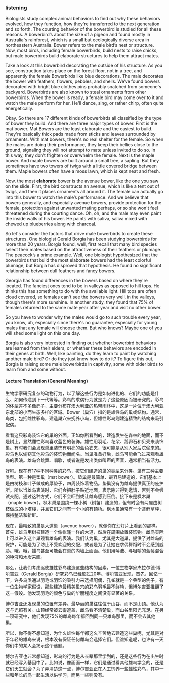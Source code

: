 ### listening
Biologists study complex animal behaviors to find out why these behaviors evolved, how they function, how they're transferred to the next generation and so forth. The courting behavior of the bowerbird is studied for all these reasons. A bowerbird’s about the size of a pigeon and found mostly in Australia's rainforest, which is a small but ecologically diverse area in northeastern Australia. Bower refers to the male bird’s nest or structure. Now, most birds, including female bowerbirds, build nests to raise chicks, but male bowerbirds build elaborate structures to help them attract mates. 

Take a look at this bowerbird decorating the outside of his structure. As you see, construction takes place on the forest floor, not in a tree, and apparently the female Bowerbirds like blue decorations. The male decorates the bower with feathers, flowers, pebbles, and shells. We’ve found bowers decorated with bright blue clothes pins probably snatched from someone's backyard. Bowerbirds are also known to steal ornaments from other bowerbirds. When the bower is ready, a female bird may come over to it and watch the male perform for her. He'll dance, sing, or rather chirp, often quite energetically. 

Okay. So there are 17 different kinds of bowerbirds all classified by the type of bower they build. And there are three major types of bower. First is the mat bower. Mat Bowers are the least elaborate and the easiest to build. They're basically thick pads made from sticks and leaves surrounded by ornaments. With mat bowers, there's no real shelter for the female. So when the males are doing their performance, they keep their bellies close to the ground, signaling they will not attempt to mate unless invited to do so. In this way, they don't frighten or overwhelm the female. Next is the maple bower. And maple bowers are built around a small tree, a sapling. But they sometimes have two towers of twigs with a little covered bridge between them. Maple bowers often have a moss lawn, which is kept neat and fresh. 

Now, the most **elaborate** bower is the avenue bower, like the one you saw on the slide. First, the bird constructs an avenue, which is like a tent out of twigs, and then it places ornaments all around it. The female can actually go into this bower to watch the male’s performance. And we believe that bowers generally, and especially avenue bowers, provide protection for the female, protection against unwanted mating perhaps, or so she won't feel threatened during the courting dance. Oh, oh, and the male may even paint the inside walls of his bower. He paints with saliva, saliva mixed with chewed up blueberries along with charcoal. 

So let's consider the factors that drive male bowerbirds to create these structures. One biologist Gerald Borgia has been studying bowerbirds for more than 20 years. Borgia found, well, first recall that many bird species select their mates based on the attractiveness of their feathers or plumage. The peacock’s a prime example. Well, one biologist hypothesized that the bowerbirds that build the most elaborate bowers had the least colorful plumage, but Borgia has disproved that hypothesis. He found no significant relationship between dull feathers and fancy bowers. 

Georgia has found differences in the bowers based on where they're located. The fanciest ones tend to be in valleys as opposed to hill tops. He thinks this has something to do with the available light. Hill tops are often cloud covered, so females can't see the bowers very well, in the valleys, though there's more sunshine. In another study, they found that 75% of females returned to the same mate year after year and visit no other bower. 

So you have to wonder why the males would go to such trouble every year, you know, uh, especially since there's no guarantee, especially for young males that any female will choose them. But who knows? Maybe one of you will shed some light on this one day. 

Borgia is also very interested in finding out whether bowerbird behaviors are learned from their elders, or whether these behaviors are encoded in their genes at birth. Well, like painting, do they learn to paint by watching another male bird? Or do they just know how to do it? To figure this out, Borgia is raising some male bowerbirds in captivity, some with older birds to learn from and some without.

#### Lecture Translation (General Meaning)

生物学家研究复杂的动物行为，以了解这些行为是如何进化的、它们的功能是什么、如何传递到下一代等等。彩鸟的求偶行为就是为了这些原因而被研究的。彩鸟的体型差不多像鸽子，主要分布在澳大利亚的热带雨林中，这是一片位于澳大利亚东北部的小而生态多样的区域。Bower（巢穴）指的是雄性鸟的巢或结构。通常，鸟类，包括雌性彩鸟，建造巢穴来抚养小鸟，但雄性彩鸟则建造精致的结构来吸引配偶。

看看这只彩鸟装饰它的巢的外面。正如你所看到的，建造发生在森林的地面，而不是树上，显然雌性彩鸟喜欢蓝色的装饰。雄性用羽毛、花朵、鹅卵石和贝壳来装饰巢。有时我们会发现巢里装饰有明亮的蓝色衣夹，很可能是从别人家后院偷来的。彩鸟也以偷窃其他彩鸟的装饰物而闻名。当巢准备好后，雌鸟可能会飞过来观看雄鸟的表演。雄鸟会跳舞、唱歌，或者说是发出类似叫声的声音，通常相当有活力。

好吧。现在有17种不同种类的彩鸟，按它们建造的巢的类型来分类。巢有三种主要类型。第一种是垫巢（mat bower）。垫巢是最简单、最容易建造的，它们基本上是由树枝和叶子做成的厚垫子，四周装饰着物品。垫巢没有为雌鸟提供真正的庇护所。所以当雄鸟表演时，它们会把肚子贴近地面，表示除非得到邀请，否则不会尝试交配。通过这种方式，它们不会吓到或让雌鸟感到压倒。接下来是枫木巢（maple bower）。枫木巢是围绕一棵小树（树苗）建造的，但有时会有两座由树枝做成的小塔楼，并且它们之间有一个小的有顶桥。枫木巢通常有一个苔藓草坪，保持整洁和新鲜。

现在，最精致的巢是大道巢（avenue bower），就像你在幻灯片上看到的那样。首先，雄鸟用树枝建造一个像帐篷一样的大道，然后在周围放置装饰物。雌鸟实际上可以进入这个巢观看雄鸟的表演。我们认为巢，尤其是大道巢，提供了对雌鸟的保护，可能是为了防止不受欢迎的交配，或者是为了让她在求偶舞蹈时不会感到威胁。哦，哦，雄鸟甚至可能会在巢的内墙上画画。他们用唾液、与咀嚼的蓝莓混合的唾液和木炭来画。

那么，让我们考虑驱使雄性彩鸟建造这些结构的因素。一位生物学家杰拉尔德·博尔吉亚（Gerald Borgia）研究彩鸟已经超过20年。博尔吉亚发现，首先，回忆一下，许多鸟类通过羽毛或羽饰的吸引力来选择配偶，孔雀就是一个典型的例子。有一位生物学家假设，那些建造最精美巢穴的彩鸟羽毛最不鲜艳，但博尔吉亚推翻了这一假设。他发现羽毛的颜色与巢的华丽程度之间没有显著的关系。

博尔吉亚还发现巢的位置有差异。最华丽的巢往往位于山谷，而不是山顶。他认为这与光照有关。山顶经常被云雾遮盖，雌鸟看不清楚巢，而山谷里阳光充足。在另一项研究中，他们发现75%的雌鸟每年都回到同一只雄鸟那里，而不会去其他巢。

所以，你不得不想知道，为什么雄性每年都这么辛苦地去建造这些巢呢，尤其是对于年轻的雄鸟来说，根本没有保证任何雌鸟会选择它们。但谁知道呢，也许有一天你们中的某人会揭示这个谜题。

博尔吉亚也非常想知道，彩鸟的行为是从长辈那里学到的，还是这些行为在出生时就已经写入基因中了。比如说，像画画一样，它们是通过看其他雄鸟学会的，还是它们天生就会？为了弄清楚这一点，博尔吉亚正在人工饲养一些雄性彩鸟，其中一些和年长的鸟一起生活以供学习，而另一些则没有。